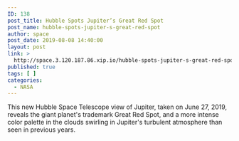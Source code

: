 ```yaml
---
ID: 138
post_title: Hubble Spots Jupiter’s Great Red Spot
post_name: hubble-spots-jupiter-s-great-red-spot
author: space
post_date: 2019-08-08 14:40:00
layout: post
link: >
  http://space.3.120.187.86.xip.io/hubble-spots-jupiter-s-great-red-spot
published: true
tags: [ ]
categories:
  - NASA
---
```

This new Hubble Space Telescope view of Jupiter, taken on June 27, 2019, reveals the giant planet's trademark Great Red Spot, and a more intense color palette in the clouds swirling in Jupiter's turbulent atmosphere than seen in previous years. 